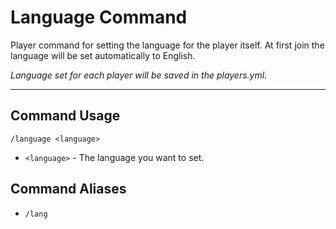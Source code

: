 # Language Command

Player command for setting the language for the player itself.
At first join the language will be set automatically to English.

_Language set for each player will be saved in the players.yml._

---
## Command Usage
`/language <language>`

- `<language>` - The language you want to set.

## Command Aliases
- `/lang`